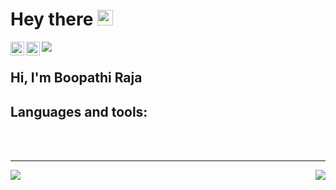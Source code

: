 # Hey there <img src="https://media.giphy.com/media/hvRJCLFzcasrR4ia7z/giphy.gif" width="25px">

<a href="https://www.linkedin.com/in/boopathi-raja-v" target="_blank">
  <img align="left" alt="Boopathi's LinkedIN" width="22px" src="https://raw.githubusercontent.com/peterthehan/peterthehan/master/assets/linkedin.svg" />
</a>

<a href="mailto:boopathiraja1154@gmail.com">
  <img align="left" alt="boopathi's Mail" width="22px" src="https://img.icons8.com/color/48/000000/gmail-new.png" />
</a>

![](https://visitor-badge.glitch.me/badge?page_id=surya9901.surya9901)

## Hi, I'm Boopathi Raja 

<!-- about me content -->

## Languages and tools:

<!-- <img align="left" width="40px" alt="html5" src="https://img.icons8.com/color/48/000000/html-5--v1.png" /> -->

<br />
<br />

<hr />

<img src="https://github-readme-stats.vercel.app/api?username=boopathiking1154&&show_icons=true&theme=gotham" align="left" />
<img src="https://github-readme-stats.vercel.app/api/top-langs/?username=boopathiking1154&&show_icons=true&theme=gotham" align="right" />
